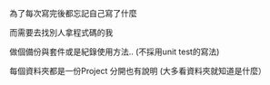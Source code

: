 為了每次寫完後都忘記自己寫了什麼

而需要去找別人拿程式碼的我

做個備份與套件或是紀錄使用方法..
(不採用unit test的寫法)

每個資料夾都是一份Project 分開也有說明
(大多看資料夾就知道是什麼）